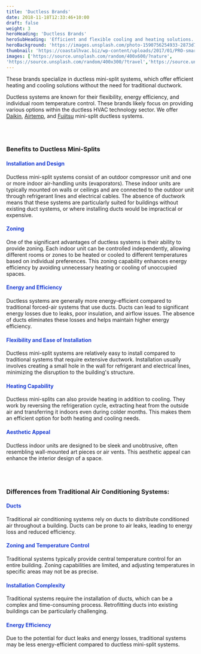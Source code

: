 ```yaml
---
title: 'Ductless Brands'
date: 2018-11-18T12:33:46+10:00
draft: false
weight: 3
heroHeading: 'Ductless Brands'
heroSubHeading: 'Efficient and flexible cooling and heating solutions.'
heroBackground: 'https://images.unsplash.com/photo-1590756254933-2873d72a83b6?crop=entropy&cs=tinysrgb&fit=crop&fm=jpg&h=500&ixid=MnwxfDB8MXxyYW5kb218MHx8fHx8fHx8MTY4ODgwODY4Ng&ixlib=rb-4.0.3&q=80&utm_campaign=api-credit&utm_medium=referral&utm_source=unsplash_source&w=1600'
thumbnail: 'https://coastalhvac.biz/wp-content/uploads/2017/01/PRO-smart-home-ac-setup-shutterstock_290444324-e1483636606426.jpg'
images: ['https://source.unsplash.com/random/400x600/?nature', 
'https://source.unsplash.com/random/400x300/?travel','https://source.unsplash.com/random/400x300/?architecture','https://source.unsplash.com/random/400x600/?buildings','https://source.unsplash.com/random/400x300/?city','https://source.unsplash.com/random/400x600/?business']
---
```


These brands specialize in ductless mini-split systems, which offer efficient heating and cooling solutions without the need for traditional ductwork. 

Ductless systems are known for their flexibility, energy efficiency, and individual room temperature control. These brands likely focus on providing various options within the ductless HVAC technology sector. We offer [Daikin](https://daikincomfort.com/products/heating-cooling/single-zone), [Airtemp](), and [Fujitsu](https://www.fujitsugeneral.com/us/residential/index.html) mini-split ductless systems. 

<br></br>

### Benefits to Ductless Mini-Splits
<h4 style="color:rgb(28,62,211)">Installation and Design</h4>

Ductless mini-split systems consist of an outdoor compressor unit and one or more indoor air-handling units (evaporators). These indoor units are typically mounted on walls or ceilings and are connected to the outdoor unit through refrigerant lines and electrical cables.
The absence of ductwork means that these systems are particularly suited for buildings without existing duct systems, or where installing ducts would be impractical or expensive.

<h4 style="color:rgb(28,62,211)">Zoning</h4>

One of the significant advantages of ductless systems is their ability to provide zoning. Each indoor unit can be controlled independently, allowing different rooms or zones to be heated or cooled to different temperatures based on individual preferences.
This zoning capability enhances energy efficiency by avoiding unnecessary heating or cooling of unoccupied spaces.

<h4 style="color:rgb(28,62,211)">Energy and Efficiency</h4>

Ductless systems are generally more energy-efficient compared to traditional forced-air systems that use ducts. Ducts can lead to significant energy losses due to leaks, poor insulation, and airflow issues.
The absence of ducts eliminates these losses and helps maintain higher energy efficiency.

<h4 style="color:rgb(28,62,211)">Flexibility and Ease of Installation</h4>

Ductless mini-split systems are relatively easy to install compared to traditional systems that require extensive ductwork. Installation usually involves creating a small hole in the wall for refrigerant and electrical lines, minimizing the disruption to the building's structure.

<h4 style="color:rgb(28,62,211)">Heating Capability</h4>

Ductless mini-splits can also provide heating in addition to cooling. They work by reversing the refrigeration cycle, extracting heat from the outside air and transferring it indoors even during colder months. This makes them an efficient option for both heating and cooling needs.

<h4 style="color:rgb(28,62,211)">Aesthetic Appeal</h4>

Ductless indoor units are designed to be sleek and unobtrusive, often resembling wall-mounted art pieces or air vents. This aesthetic appeal can enhance the interior design of a space.

<br></br>

### Differences from Traditional Air Conditioning Systems:

<h4 style="color:rgb(28,62,211)">Ducts</h4>

Traditional air conditioning systems rely on ducts to distribute conditioned air throughout a building. Ducts can be prone to air leaks, leading to energy loss and reduced efficiency.

<h4 style="color:rgb(28,62,211)">Zoning and Temperature Control</h4>

Traditional systems typically provide central temperature control for an entire building. Zoning capabilities are limited, and adjusting temperatures in specific areas may not be as precise.

<h4 style="color:rgb(28,62,211)">Installation Complexity</h4>

Traditional systems require the installation of ducts, which can be a complex and time-consuming process. Retrofitting ducts into existing buildings can be particularly challenging.

<h4 style="color:rgb(28,62,211)">Energy Efficiency</h4>

Due to the potential for duct leaks and energy losses, traditional systems may be less energy-efficient compared to ductless mini-split systems.
